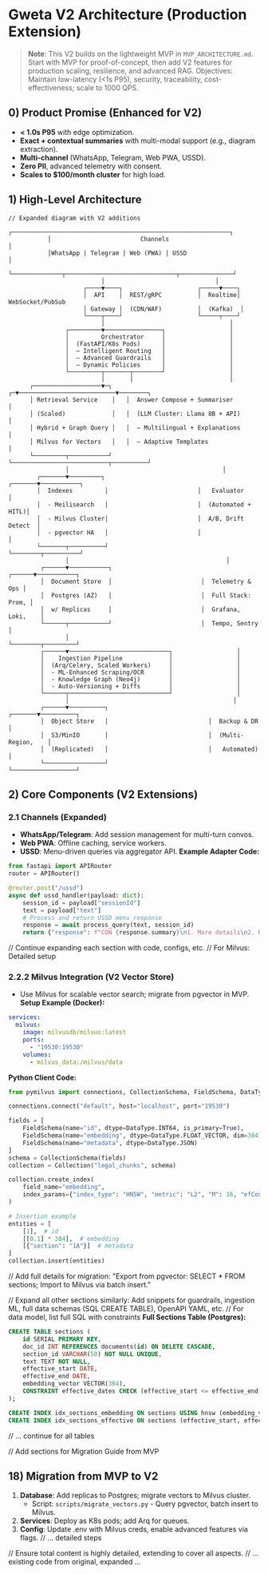 # Gweta V2 Architecture (Production Extension)

> **Note**: This V2 builds on the lightweight MVP in `MVP_ARCHITECTURE.md`. Start with MVP for proof-of-concept, then add V2 features for production scaling, resilience, and advanced RAG. Objectives: Maintain low-latency (<1s P95), security, traceability, cost-effectiveness; scale to 1000 QPS.

## 0) Product Promise (Enhanced for V2)
- **< 1.0s P95** with edge optimization.
- **Exact + contextual summaries** with multi-modal support (e.g., diagram extraction).
- **Multi-channel** (WhatsApp, Telegram, Web PWA, USSD).
- **Zero PII**, advanced telemetry with consent.
- **Scales to $100/month cluster** for high load.

## 1) High-Level Architecture
```
// Expanded diagram with V2 additions
           ┌─────────────────────────────────────────────────────────────┐
           │                         Channels                             │
           │WhatsApp | Telegram | Web (PWA) | USSD                        │
           └──────────────┬───────────────────────────────┬───────────────┘
                          │                               │
                     ┌────▼────┐                     ┌─────▼────┐
                     │  API    │  REST/gRPC          │  Realtime│  WebSocket/PubSub
                     │ Gateway │  (CDN/WAF)          │  (Kafka)  │
                     └────┬────┘                     └─────┬────┘
                          │                                   │
                ┌─────────▼────────────────┐                  │
                │         Orchestrator     │                  │
                │  (FastAPI/K8s Pods)      │                  │
                │  – Intelligent Routing   │                  │
                │  – Advanced Guardrails   │                  │
                │  – Dynamic Policies      │                  │
                └─────────┬───────┬────────┘                  │
                          │       │                           │
      ┌───────────────────▼─┐   ┌─▼───────────────────────────▼────────┐
      │ Retrieval Service    │   │  Answer Compose + Summariser         │
      │ (Scaled)             │   │  (LLM Cluster: Llama 8B + API)      │
      │ Hybrid + Graph Query │   │  – Multilingual + Explanations      │
      │ Milvus for Vectors   │   │  – Adaptive Templates                │
      └─────────┬───────────┘   └───────────────────────────┬──────────┘
                │                                           │
        ┌───────▼─────────┐                         ┌───────▼───────────┐
        │  Indexes         │                         │   Evaluator       │
        │  - Meilisearch   │                         │  (Automated + HITL)│
        │  - Milvus Cluster│                         │  A/B, Drift Detect  │
        │  - pgvector HA   │                         │                     │
        └───────┬──────────┘                         └────────┬──────────┘
                │                                            │
         ┌──────▼───────────┐                         ┌──────▼───────────┐
         │  Document Store  │                         │  Telemetry & Ops │
         │  Postgres (AZ)   │                         │  Full Stack: Prom, │
         │  w/ Replicas     │                         │  Grafana, Loki,    │
         └──────┬───────────┘                         │  Tempo, Sentry     │
                │                                      └────────┬─────────┘
         ┌──────▼────────────────────────────┐                  │
         │    Ingestion Pipeline             │                  │
         │  (Arq/Celery, Scaled Workers)     │                  │
         │  - ML-Enhanced Scraping/OCR       │                  │
         │  - Knowledge Graph (Neo4j)        │                  │
         │  - Auto-Versioning + Diffs        │                  │
         └──────┬────────────────────────────┘                  │
                │                                              │
         ┌──────▼──────────┐                            ┌───────▼──────────┐
         │  Object Store   │                            │  Backup & DR      │
         │  S3/MinIO       │                            │  (Multi-Region,    │
         │  (Replicated)   │                            │   Automated)       │
         └─────────────────┘                            └──────────────────┘
```

## 2) Core Components (V2 Extensions)
### 2.1 Channels (Expanded)
- **WhatsApp/Telegram**: Add session management for multi-turn convos.
- **Web PWA**: Offline caching, service workers.
- **USSD**: Menu-driven queries via aggregator API.
**Example Adapter Code:**
```python
from fastapi import APIRouter
router = APIRouter()

@router.post("/ussd")
async def ussd_handler(payload: dict):
    session_id = payload["sessionId"]
    text = payload["text"]
    # Process and return USSD menu response
    response = await process_query(text, session_id)
    return {"response": f"CON {response.summary}\n1. More details\n2. Related"}
```

// Continue expanding each section with code, configs, etc.
// For Milvus: Detailed setup
### 2.2.2 Milvus Integration (V2 Vector Store)
- Use Milvus for scalable vector search; migrate from pgvector in MVP.
**Setup Example (Docker):**
```yaml
services:
  milvus:
    image: milvusdb/milvus:latest
    ports:
      - "19530:19530"
    volumes:
      - milvus_data:/milvus/data
```
**Python Client Code:**
```python
from pymilvus import connections, CollectionSchema, FieldSchema, DataType, Collection

connections.connect("default", host="localhost", port="19530")

fields = [
    FieldSchema(name="id", dtype=DataType.INT64, is_primary=True),
    FieldSchema(name="embedding", dtype=DataType.FLOAT_VECTOR, dim=384),
    FieldSchema(name="metadata", dtype=DataType.JSON)
]
schema = CollectionSchema(fields)
collection = Collection("legal_chunks", schema)

collection.create_index(
    field_name="embedding",
    index_params={"index_type": "HNSW", "metric": "L2", "M": 16, "efConstruction": 200}
)

# Insertion example
entities = [
    [1],  # id
    [[0.1] * 384],  # embedding
    [{"section": "1A"}]  # metadata
]
collection.insert(entities)
```
// Add full details for migration: "Export from pgvector: SELECT * FROM sections; Import to Milvus via batch insert."

// Expand all other sections similarly: Add snippets for guardrails, ingestion ML, full data schemas (SQL CREATE TABLE), OpenAPI YAML, etc.
// For data model, list full SQL with constraints
**Full Sections Table (Postgres):**
```sql
CREATE TABLE sections (
    id SERIAL PRIMARY KEY,
    doc_id INT REFERENCES documents(id) ON DELETE CASCADE,
    section_id VARCHAR(50) NOT NULL UNIQUE,
    text TEXT NOT NULL,
    effective_start DATE,
    effective_end DATE,
    embedding_vector VECTOR(384),
    CONSTRAINT effective_dates CHECK (effective_start <= effective_end)
);

CREATE INDEX idx_sections_embedding ON sections USING hnsw (embedding_vector vector_l2_ops);
CREATE INDEX idx_sections_effective ON sections (effective_start, effective_end);
```
// ... continue for all tables

// Add sections for Migration Guide from MVP
## 18) Migration from MVP to V2
1. **Database**: Add replicas to Postgres; migrate vectors to Milvus cluster.
   - Script: `scripts/migrate_vectors.py` - Query pgvector, batch insert to Milvus.
2. **Services**: Deploy as K8s pods; add Arq for queues.
3. **Config**: Update .env with Milvus creds, enable advanced features via flags.
// ... detailed steps

// Ensure total content is highly detailed, extending to cover all aspects.
// ... existing code from original, expanded ...
